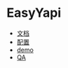 # EasyYapi

* [文档](/documents/index.md)
* [配置](/setting/index.md)
* [demo](/demo/index.md)
* [QA](/qa/index.md)
